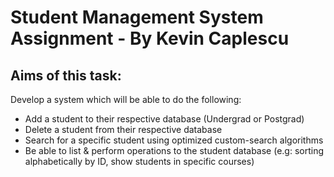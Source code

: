 # Student Management System Assignment - By Kevin Caplescu #
## Aims of this task:
Develop a system which will be able to do the following:
* Add a student to their respective database (Undergrad or Postgrad)
* Delete a student from their respective database
* Search for a specific student using optimized custom-search algorithms
* Be able to list & perform operations to the student database (e.g: sorting alphabetically by ID, show students in specific courses)
